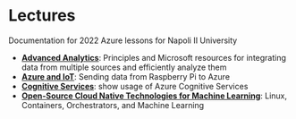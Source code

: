 # Lectures

Documentation for 2022 Azure lessons for Napoli II University


- **[Advanced Analytics](./01.advanced-analytics/README.md)**: Principles and Microsoft resources for integrating data from multiple sources and efficiently analyze them
- **[Azure and IoT](./02.azure-and-iot/README.md)**: Sending data from Raspberry Pi to Azure
- **[Cognitive Services](./03.cognitive-services/README.md)**: show usage of Azure Cognitive Services
- **[Open-Source Cloud Native Technologies for Machine Learning](./04.open-source-ml/README.md)**: Linux, Containers, Orchestrators, and Machine Learning
